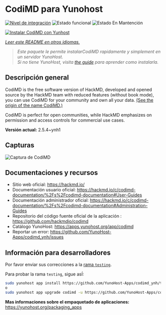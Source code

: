 <!--
Este archivo README esta generado automaticamente<https://github.com/YunoHost/apps/tree/master/tools/readme_generator>
No se debe editar a mano.
-->

# CodiMD para Yunohost

[![Nivel de integración](https://dash.yunohost.org/integration/codimd.svg)](https://ci-apps.yunohost.org/ci/apps/codimd/) ![Estado funcional](https://ci-apps.yunohost.org/ci/badges/codimd.status.svg) ![Estado En Mantención](https://ci-apps.yunohost.org/ci/badges/codimd.maintain.svg)

[![Instalar CodiMD con Yunhost](https://install-app.yunohost.org/install-with-yunohost.svg)](https://install-app.yunohost.org/?app=codimd)

*[Leer este README en otros idiomas.](./ALL_README.md)*

> *Este paquete le permite instalarCodiMD rapidamente y simplement en un servidor YunoHost.*  
> *Si no tiene YunoHost, visita [the guide](https://yunohost.org/install) para aprender como instalarla.*

## Descripción general

CodiMD is the free software version of HackMD, developed and opened source by the HackMD team with reduced features (without book mode), you can use CodiMD for your community and own all your data. [(See the origin of the name CodiMD.)](https://github.com/hackmdio/codimd/issues/720)

CodiMD is perfect for open communities, while HackMD emphasizes on permission and access controls for commercial use cases.

**Versión actual:** 2.5.4~ynh1

## Capturas

![Captura de CodiMD](./doc/screenshots/screenshot.png)

## Documentaciones y recursos

- Sitio web oficial: <https://hackmd.io/>
- Documentación usuario oficial: <https://hackmd.io/c/codimd-documentation/%2Fs%2Fcodimd-documentation#User-Guides>
- Documentación administrador oficial: <https://hackmd.io/c/codimd-documentation/%2Fs%2Fcodimd-documentation#Administration-Guides>
- Repositorio del código fuente oficial de la aplicación : <https://github.com/hackmdio/codimd>
- Catálogo YunoHost: <https://apps.yunohost.org/app/codimd>
- Reportar un error: <https://github.com/YunoHost-Apps/codimd_ynh/issues>

## Información para desarrolladores

Por favor enviar sus correcciones a la [rama `testing`](https://github.com/YunoHost-Apps/codimd_ynh/tree/testing).

Para probar la rama `testing`, sigue asÍ:

```bash
sudo yunohost app install https://github.com/YunoHost-Apps/codimd_ynh/tree/testing --debug
o
sudo yunohost app upgrade codimd -u https://github.com/YunoHost-Apps/codimd_ynh/tree/testing --debug
```

**Mas informaciones sobre el empaquetado de aplicaciones:** <https://yunohost.org/packaging_apps>
